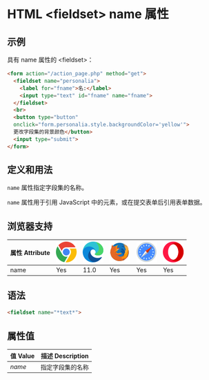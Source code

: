 HTML \<fieldset> name 属性
===

## 示例

具有 name 属性的 \<fieldset>：

```html idoc:preview:iframe
<form action="/action_page.php" method="get">
  <fieldset name="personalia">
    <label for="fname">名:</label>
    <input type="text" id="fname" name="fname">
  </fieldset>
  <br>
  <button type="button"
  onclick="form.personalia.style.backgroundColor='yellow'">
  更改字段集的背景颜色</button>
  <input type="submit">
</form>
```

## 定义和用法

`name` 属性指定字段集的名称。

`name` 属性用于引用 JavaScript 中的元素，或在提交表单后引用表单数据。

## 浏览器支持

| 属性 Attribute | ![chrome][1] | ![edge][2] | ![firefox][3] | ![safari][4] | ![opera][5] |
| ---- | ---- | ---- | ---- | ---- | ---- |
| name      | Yes | 11.0 | Yes | Yes | Yes |
<!--rehype:style=width: 100%; display: inline-table;-->

## 语法

```html
<fieldset name="*text*">
```

## 属性值

| 值 Value | 描述 Description |
| ----- | ----- |
| *name* | 指定字段集的名称 |
<!--rehype:style=width: 100%; display: inline-table;-->


[1]: ../assets/chrome.svg
[2]: ../assets/edge.svg
[3]: ../assets/firefox.svg
[4]: ../assets/safari.svg
[5]: ../assets/opera.svg
